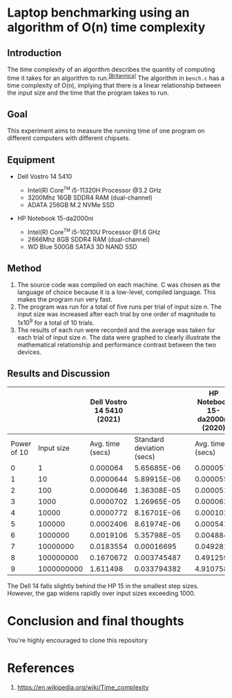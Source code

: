 # Laptop benchmarking using an algorithm of O(n) time complexity

## Introduction
The time complexity of an algorithm describes the quantity of computing time it takes for an algorithm to run.<sup>[[Britannica]](https://en.wikipedia.org/wiki/Time_complexity)</sup> The algorithm in `bench.c` has a time complexity of O(n), implying that there is a linear relationship between the input size and the time that the program takes to run.

## Goal
This experiment aims to measure the running time of one program on different computers with different chipsets.

## Equipment
- Dell Vostro 14 5410
    - Intel(R) Core<sup><small>TM</small></sup> i5-11320H Processor @3.2 GHz
    - 3200Mhz 16GB SDDR4 RAM (dual-channel)
    - ADATA 256GB M.2 NVMe SSD

- HP Notebook 15-da2000ni
    - Intel(R) Core<sup><small>TM</small></sup> i5-10210U Processor @1.6 GHz
    - 2666Mhz 8GB SDDR4 RAM (dual-channel)
    - WD Blue 500GB SATA3 3D NAND SSD

## Method
1. The source code was compiled on each machine. C was chosen as the language of choice because it is a low-level, compiled language. This makes the program run very fast.
2. The program was run for a total of five runs per trial of input size *n*. The input size was increased after each trial by one order of magnitude to 1x10<sup>9</sup> for a total of 10 trials.
3. The results of each run were recorded and the average was taken for each trial of input size *n*. The data were graphed to clearly illustrate the mathematical relationship and performance contrast between the two devices.

## Results and Discussion

|                            |            | Dell Vostro 14 5410 (2021) |                      |   | HP Notebook 15-da2000ni (2020) |              |             |
|----------------------------|------------|------------------|--------------------------------|---|------------------|---------------------------|-------------|
| Power of 10                | Input size | Avg. time (secs) | Standard deviation (secs)      |   | Avg. time (secs) | Standard deviation (secs) | Sum         |
| 0                          | 1          | 0.000064         | 5.65685E-06                    |   | 0.0000576        | 1.05972E-05               | 1           |
| 1                          | 10         | 0.0000644        | 5.89915E-06                    |   | 0.0000556        | 1.30499E-05               | 55          |
| 2                          | 100        | 0.0000646        | 1.36308E-05                    |   | 0.0000516        | 5.31977E-06               | 5050        |
| 3                          | 1000       | 0.0000702        | 1.26965E-05                    |   | 0.000062         | 8.24621E-06               | 500500      |
| 4                          | 10000      | 0.0000772        | 8.16701E-06                    |   | 0.0001022        | 2.68328E-06               | 50005000    |
| 5                          | 100000     | 0.0002406        | 8.61974E-06                    |   | 0.0005412        | 8.28855E-06               | 5000050000  |
| 6                          | 1000000    | 0.0019106        | 5.35798E-05                    |   | 0.0048842        | 2.91325E-05               | 5.00001E+11 |
| 7                          | 10000000   | 0.0183554        | 0.00016695                     |   | 0.049281         | 0.00019494                | 5E+13       |
| 8                          | 100000000  | 0.1670672        | 0.003745487                    |   | 0.4912596        | 0.002284736               | 5E+15       |
| 9                          | 1000000000 | 1.611498         | 0.033794382                    |   | 4.910758         | 0.006612668               | 5E+17       |


The Dell 14 falls slightly behind the HP 15 in the smallest step sizes. However, the gap widens rapidly over input sizes exceeding 1000.



# Conclusion and final thoughts
You're highly encouraged to clone this repository

# References
1. https://en.wikipedia.org/wiki/Time_complexity